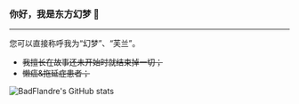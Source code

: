 ### 你好，我是东方幻梦 👋

***

您可以直接称呼我为“幻梦”、“芙兰”。

* <del>我擅长在故事还未开始时就结束掉一切；</del>
* <del>懒癌&拖延症患者；</del>

![BadFlandre's GitHub stats](https://github-readme-stats.vercel.app/api?username=OrientalFantasy)
